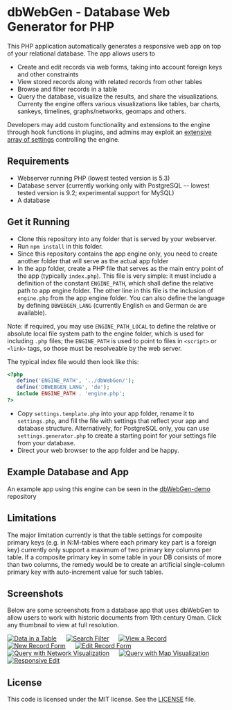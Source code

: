 # dbWebGen - Database Web Generator for PHP
This PHP application automatically generates a responsive web app on top of your relational database. The app allows users to
* Create and edit records via web forms, taking into account foreign keys and other constraints
* View stored records along with related records from other tables
* Browse and filter records in a table
* Query the database, visualize the results, and share the visualizations. Currenty the engine offers various visualizations like tables, bar charts, sankeys, timelines, graphs/networks, geomaps and others.

Developers may add custom functionality and extensions to the engine through hook functions in plugins, and admins may exploit an [extensive array of settings](settings.template.php) controlling the engine.

## Requirements
* Webserver running PHP (lowest tested version is 5.3)
* Database server (currently working only with PostgreSQL -- lowest tested version is 9.2; experimental support for MySQL)
* A database

## Get it Running
* Clone this repository into any folder that is served by your webserver.
* Run `npm install` in this folder.
* Since this repository contains the app engine only, you need to create another folder that will serve as the actual app folder
* In the app folder, create a PHP file that serves as the main entry point of the app (typically `index.php`). This file is very simple: it must include a definition of the constant `ENGINE_PATH`, which shall define the relative path to app engine folder. The other line in this file is the inclusion of `engine.php` from the app engine folder. You can also define the language by defining `DBWEBGEN_LANG` (currently English `en` and German `de` are available).

 Note: if required, you may use `ENGINE_PATH_LOCAL` to define the relative or absolute local file system path to the engine folder, which is used for including `.php` files; the `ENGINE_PATH` is used to point to files in `<script>` or `<link>` tags, so those must be resolveable by the web server.

 The typical index file would then look like this:

 ```php
 <?php
    define('ENGINE_PATH', '../dbWebGen/');
    define('DBWEBGEN_LANG', 'de');
    include ENGINE_PATH . 'engine.php';
 ?>
 ```
* Copy `settings.template.php` into your app folder, rename it to `settings.php`, and fill the file with settings that reflect your app and database structure. Alternatively, for PostgreSQL only, you can use `settings.generator.php` to create a starting point for your settings file from your database.
* Direct your web browser to the app folder and be happy.

## Example Database and App
An example app using this engine can be seen in the [dbWebGen-demo](https://github.com/eScienceCenter/dbWebGen-demo) repository

## Limitations
The major limitation currently is that the table settings for composite primary keys (e.g. in N:M-tables where each primary key part is a foreign key) currently only support a maximum of two primary key columns per table. If a composite primary key in some table in your DB consists of more than two columns, the remedy would be to create an artificial single-column primary key with auto-increment value for such tables.

## Screenshots
Below are some screenshots from a database app that uses dbWebGen to allow users to work with historic documents from 19th century Oman. Click any thumbnail to view at full resolution.

[![Data in a Table](https://esciencecenter.github.io/assets/dbWebGen/screenshots/alhamra/list_documents_th.png)](https://esciencecenter.github.io/assets/dbWebGen/screenshots/alhamra/list_documents.png)  
[![Search Filter](https://esciencecenter.github.io/assets/dbWebGen/screenshots/alhamra/filter_persons_th.png)](https://esciencecenter.github.io/assets/dbWebGen/screenshots/alhamra/filter_persons.png)  
[![View a Record](https://esciencecenter.github.io/assets/dbWebGen/screenshots/alhamra/view_document_th.png)](https://esciencecenter.github.io/assets/dbWebGen/screenshots/alhamra/view_document.png)  
[![New Record Form](https://esciencecenter.github.io/assets/dbWebGen/screenshots/alhamra/new_document_recipient_th.png)](https://esciencecenter.github.io/assets/dbWebGen/screenshots/alhamra/new_document_recipient.png)  
[![Edit Record Form](https://esciencecenter.github.io/assets/dbWebGen/screenshots/alhamra/edit_document_th.png)](https://esciencecenter.github.io/assets/dbWebGen/screenshots/alhamra/edit_document.png)  
[![Query with Network Visualization](https://esciencecenter.github.io/assets/dbWebGen/screenshots/alhamra/query_network_th.png)](https://esciencecenter.github.io/assets/dbWebGen/screenshots/alhamra/query_network.png)  
[![Query with Map Visualization](https://esciencecenter.github.io/assets/dbWebGen/screenshots/alhamra/query_map_th.png)](https://esciencecenter.github.io/assets/dbWebGen/screenshots/alhamra/query_map.png)  
[![Responsive Edit](https://esciencecenter.github.io/assets/dbWebGen/screenshots/alhamra/edit_responsive_th.png)](https://esciencecenter.github.io/assets/dbWebGen/screenshots/alhamra/edit_responsive.png)

## License
This code is licensed under the MIT license. See the [LICENSE](LICENSE) file.
